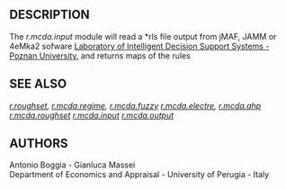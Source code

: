 ## DESCRIPTION

The *r.mcda.input* module will read a \*rls file output from jMAF, JAMM
or 4eMka2 sofware [Laboratory of Intelligent Decision Support Systems -
Poznan University.](http://idss.cs.put.poznan.pl/) and returns maps of
the rules

## SEE ALSO

*[r.roughset](r.roughset.md), [r.mcda.regime](r.mcda.regime.md),
[r.mcda.fuzzy](r.mcda.fuzzy.md) [r.mcda.electre](r.mcda.electre.md),
[r.mcda.ahp](r.mcda.ahp.md) [r.mcda.roughset](r.mcda.roughset.md)
[r.mcda.input](r.mcda.input.md) [r.mcda.output](r.mcda.output.md)*

## AUTHORS

Antonio Boggia - Gianluca Massei  
Department of Economics and Appraisal - University of Perugia - Italy
